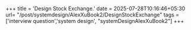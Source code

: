 +++
title = 'Design Stock Exchange.'
date = 2025-07-28T10:16:46+05:30
url= "/post/systemdesign/AlexXuBook2/DesignStockExchange"
tags = ['interview question','system design', "systemDesignAlexXuBook2"]
+++

